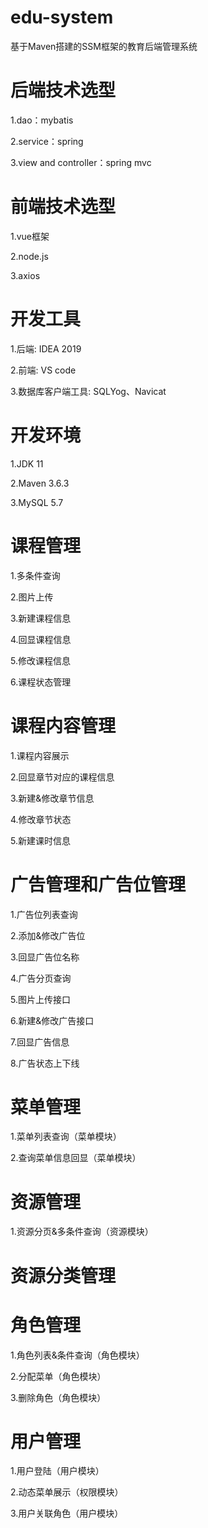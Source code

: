 # edu-system

基于Maven搭建的SSM框架的教育后端管理系统

# 后端技术选型

1.dao：mybatis

2.service：spring

3.view and controller：spring mvc

# 前端技术选型

1.vue框架

2.node.js

3.axios

# 开发工具

1.后端: IDEA 2019

2.前端: VS code

3.数据库客户端工具: SQLYog、Navicat

# 开发环境

1.JDK 11

2.Maven 3.6.3

3.MySQL 5.7

# 课程管理

1.多条件查询

2.图片上传

3.新建课程信息

4.回显课程信息

5.修改课程信息

6.课程状态管理

# 课程内容管理

1.课程内容展示

2.回显章节对应的课程信息

3.新建&修改章节信息

4.修改章节状态

5.新建课时信息

# 广告管理和广告位管理

1.广告位列表查询

2.添加&修改广告位

3.回显广告位名称

4.广告分页查询

5.图片上传接口

6.新建&修改广告接口

7.回显广告信息

8.广告状态上下线

# 菜单管理

1.菜单列表查询（菜单模块）

2.查询菜单信息回显（菜单模块）

# 资源管理

1.资源分页&多条件查询（资源模块）

# 资源分类管理

# 角色管理

1.角色列表&条件查询（角色模块）

2.分配菜单（角色模块）

3.删除角色（角色模块）

# 用户管理

1.用户登陆（用户模块）

2.动态菜单展示（权限模块）

3.用户关联角色（用户模块）

